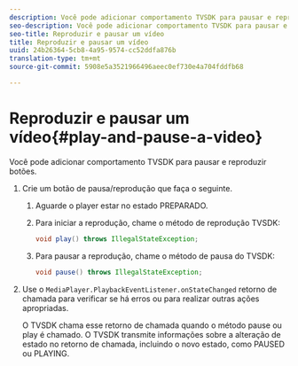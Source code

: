 ```yaml
---
description: Você pode adicionar comportamento TVSDK para pausar e reproduzir botões.
seo-description: Você pode adicionar comportamento TVSDK para pausar e reproduzir botões.
seo-title: Reproduzir e pausar um vídeo
title: Reproduzir e pausar um vídeo
uuid: 24b26364-5cb8-4a95-9574-cc52ddfa876b
translation-type: tm+mt
source-git-commit: 5908e5a3521966496aeec0ef730e4a704fddfb68

---
```



# Reproduzir e pausar um vídeo{#play-and-pause-a-video}

Você pode adicionar comportamento TVSDK para pausar e reproduzir botões.

1. Crie um botão de pausa/reprodução que faça o seguinte.
   1. Aguarde o player estar no estado PREPARADO.
   1. Para iniciar a reprodução, chame o método de reprodução TVSDK:

      ```java
      void play() throws IllegalStateException;
      ```

   1. Para pausar a reprodução, chame o método de pausa do TVSDK:

      ```java
      void pause() throws IllegalStateException;
      ```

1. Use o `MediaPlayer.PlaybackEventListener.onStateChanged` retorno de chamada para verificar se há erros ou para realizar outras ações apropriadas.

   O TVSDK chama esse retorno de chamada quando o método pause ou play é chamado. O TVSDK transmite informações sobre a alteração de estado no retorno de chamada, incluindo o novo estado, como PAUSED ou PLAYING.

